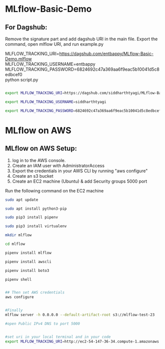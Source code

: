# MLflow-Basic-Demo


## For Dagshub:
Remove the signature part and add dagshub URI in the main file. 
Export the command, open mlflow URI, and run example.py

MLFLOW_TRACKING_URI=https://dagshub.com/entbappy/MLflow-Basic-Demo.mlflow \
MLFLOW_TRACKING_USERNAME=entbappy \
MLFLOW_TRACKING_PASSWORD=6824692c47a369aa6f9eac5b10041d5c8edbcef0 \
python script.py



```bash

export MLFLOW_TRACKING_URI=https://dagshub.com/siddharthtyagi/MLflow-Basic-Demo.mlflow

export MLFLOW_TRACKING_USERNAME=siddharthtyagi

export MLFLOW_TRACKING_PASSWORD=6824692c47a369aa6f9eac5b10041d5c8edbcef0


```


# MLflow on AWS

## MLflow on AWS Setup:

1. log in to the AWS console.
2. Create an IAM user with AdministratorAccess
3. Export the credentials in your AWS CLI by running "aws configure"
4. Create an s3 bucket
5. Create an EC2 machine (Ubuntu) & add Security groups 5000 port

Run the following command on the EC2 machine
```bash
sudo apt update

sudo apt install python3-pip

sudo pip3 install pipenv

sudo pip3 install virtualenv

mkdir mlflow

cd mlflow

pipenv install mlflow

pipenv install awscli

pipenv install boto3

pipenv shell


## Then set AWS credentials
aws configure


#Finally 
mlflow server -h 0.0.0.0 --default-artifact-root s3://mlflow-test-23

#open Public IPv4 DNS to port 5000


#set uri in your local terminal and in your code 
export MLFLOW_TRACKING_URI=http://ec2-54-147-36-34.compute-1.amazonaws.com:5000/
```



